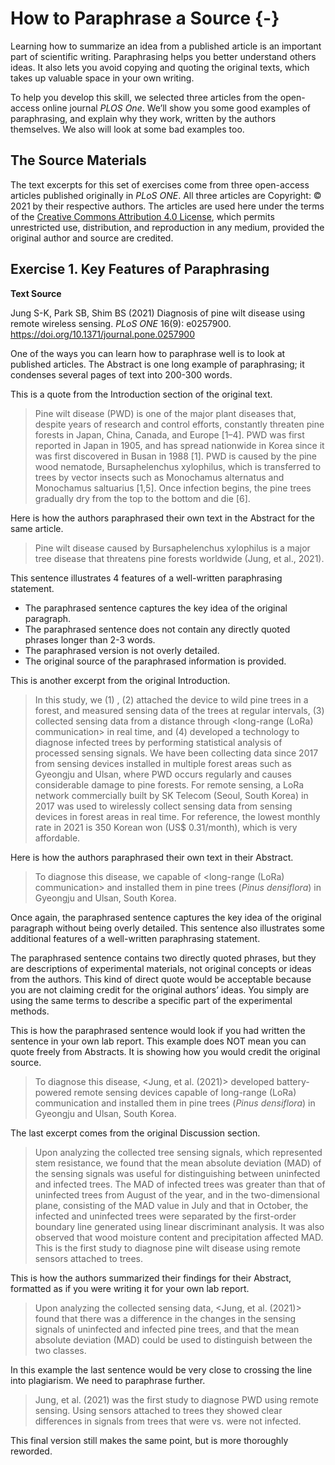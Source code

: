 # How to Paraphrase a Source {-}

Learning how to summarize an idea from a published article is an important part of scientific writing. Paraphrasing helps you better understand others ideas. It also lets you avoid copying and quoting the original texts, which takes up valuable space in your own writing. 

To help you develop this skill, we selected three articles from the open-access online journal _PLOS One_. We’ll show you some good examples of paraphrasing, and explain why they work, written by the authors themselves. We also will look at some bad examples too. 


## The Source Materials

The text excerpts for this set of exercises come from three open-access articles published originally in _PLoS ONE_.  All three articles are Copyright: © 2021 by their respective authors. The articles are used here under the terms of the [Creative Commons Attribution 4.0 License](http://creativecommons.org/licenses/by/4.0/), which permits unrestricted use, distribution, and reproduction in any medium, provided the original author and source are credited.


## Exercise 1. Key Features of Paraphrasing

__Text Source__ 

Jung S-K, Park SB, Shim BS (2021) Diagnosis of pine wilt disease using remote wireless sensing. _PLoS ONE_ 16(9): e0257900. https://doi.org/10.1371/journal.pone.0257900

One of the ways you can learn how to paraphrase well is to look at published articles. The Abstract is one long example of paraphrasing; it condenses several pages of text into 200-300 words. 

This is a quote from the Introduction section of the original text.

> Pine wilt disease (PWD) is one of the major plant diseases that, despite years of research and control efforts, constantly threaten pine forests in Japan, China, Canada, and Europe [1–4]. PWD was first reported in Japan in 1905, and has spread nationwide in Korea since it was first discovered in Busan in 1988 [1]. PWD is caused by the pine wood nematode, Bursaphelenchus xylophilus, which is transferred to trees by vector insects such as Monochamus alternatus and Monochamus saltuarius [1,5]. Once infection begins, the pine trees gradually dry from the top to the bottom and die [6].

Here is how the authors paraphrased their own text in the Abstract for the same article. 

> Pine wilt disease caused by Bursaphelenchus xylophilus is a major tree disease that threatens pine forests worldwide (Jung, et al., 2021). 

This sentence illustrates 4 features of a  well-written paraphrasing statement.

* The paraphrased sentence captures the key idea of the original paragraph.
* The paraphrased sentence does not contain any directly quoted phrases longer than 2-3 words.
* The paraphrased version is not overly detailed.
* The original source of the paraphrased information is provided.


This is another excerpt from the original Introduction.

> In this study, we (1) <developed a battery-powered remote sensing device>, (2) attached the device to wild pine trees in a forest, and measured sensing data of the trees at regular intervals, (3) collected sensing data from a distance through <long-range (LoRa) communication> in real time, and (4) developed a technology to diagnose infected trees by performing statistical analysis of processed sensing signals. We have been collecting data since 2017 from sensing devices installed in multiple forest areas such as Gyeongju and Ulsan, where PWD occurs regularly and causes considerable damage to pine forests. For remote sensing, a LoRa network commercially built by SK Telecom (Seoul, South Korea) in 2017 was used to wirelessly collect sensing data from sensing devices in forest areas in real time. For reference, the lowest monthly rate in 2021 is 350 Korean won (US$ 0.31/month), which is very affordable.


Here is how the authors paraphrased their own text in their Abstract.

> To diagnose this disease, we <developed battery-powered remote sensing devices> capable of <long-range (LoRa) communication> and installed them in pine trees (_Pinus densiflora_) in Gyeongju and Ulsan, South Korea. 


Once again, the paraphrased sentence captures the key idea of the original paragraph without being overly detailed. This sentence also illustrates some additional features of a well-written paraphrasing statement.

The paraphrased sentence contains two directly quoted phrases, but they are descriptions of experimental materials, not original concepts or ideas from the authors. This kind of direct quote would be acceptable because you are not claiming credit for the original authors’ ideas. You simply are using the same terms to describe a specific part of the experimental methods. 

This is how the paraphrased sentence would look if you had written the sentence in your own lab report. This example does NOT mean you can quote freely from Abstracts. It is showing how you would credit the original source.

> To diagnose this disease, <Jung, et al. (2021)> developed battery-powered remote sensing devices capable of long-range (LoRa) communication and installed them in pine trees (_Pinus densiflora_) in Gyeongju and Ulsan, South Korea. 


The last excerpt comes from the original Discussion section.

> Upon analyzing the collected tree sensing signals, which represented stem resistance, we found that the mean absolute deviation (MAD) of the sensing signals was useful for distinguishing between uninfected and infected trees. The MAD of infected trees was greater than that of uninfected trees from August of the year, and in the two-dimensional plane, consisting of the MAD value in July and that in October, the infected and uninfected trees were separated by the first-order boundary line generated using linear discriminant analysis. It was also observed that wood moisture content and precipitation affected MAD. This is the first study to diagnose pine wilt disease using remote sensors attached to trees.


This is how the authors summarized their findings for their Abstract, formatted as if you were writing it for your own lab report. 

> Upon analyzing the collected sensing data, <Jung, et al. (2021)> found that there was a difference in the changes in the sensing signals of uninfected and infected pine trees, and that the mean absolute deviation (MAD) could be used to distinguish between the two classes. <This is the first study in which PWD was diagnosed using remote sensors attached to trees.> 


In this example the last sentence would be very close to crossing the line into plagiarism. We need to paraphrase further.

> Jung, et al. (2021) was the first study to diagnose PWD using remote sensing. Using sensors attached to trees they showed clear differences in signals from trees that were vs. were not infected. 


This final version still makes the same point, but is more thoroughly reworded.



